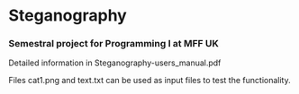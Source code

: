 # Steganography
### Semestral project for Programming I at MFF UK

Detailed information in Steganography-users_manual.pdf

Files cat1.png and text.txt can be used as input files to test the functionality.
